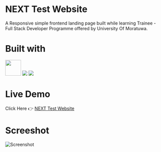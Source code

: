 # NEXT Test Website
A Responsive simple frontend landing page built while learning Trainee - Full Stack Developer Programme offered by University Of Moratuwa.

# Built with
<p align="left"><img src="https://img.icons8.com/color/48/000000/html-5--v1.png" width="50" height="50">
<img src="https://img.icons8.com/color/48/000000/css3.png"> <img src="https://img.icons8.com/color/48/000000/javascript--v1.png"/> </p>

# Live Demo
Click Here 👉 [NEXT Test Website](https://janinduchanuka.github.io/NEXT/)

# Screeshot

![Screenshot](https://user-images.githubusercontent.com/108678396/191484110-8d00a4ed-448e-4698-89b6-a601e86bb5bd.png)
